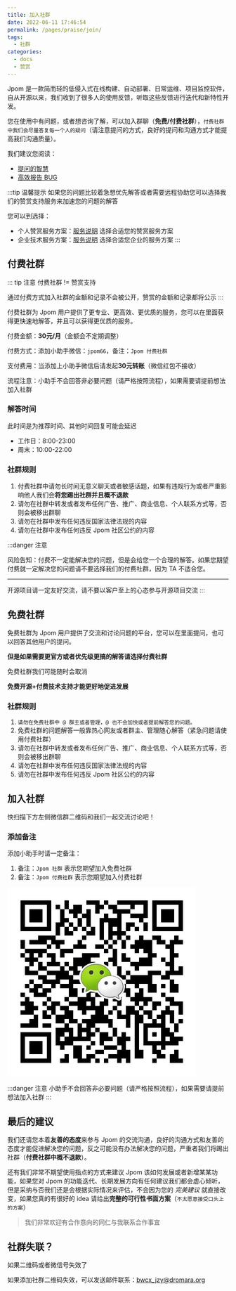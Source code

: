 ```yaml
---
title: 加入社群
date: 2022-06-11 17:46:54
permalink: /pages/praise/join/
tags: 
  - 社群
categories: 
  - docs
  - 赞赏
---
```


Jpom 是一款简而轻的低侵入式在线构建、自动部署、日常运维、项目监控软件，自从开源以来，我们收到了很多人的使用反馈，听取这些反馈进行迭代和新特性开发。

您在使用中有问题，或者想咨询了解，可以加入群聊（**免费/付费社群**），`付费社群中我们会尽量答复每一个人的疑问`（请注意提问的方式，良好的提问和沟通方式才能提高我们沟通质量）。

我们建议您阅读：

- [提问的智慧](/pages/FQA/how-to-ask-questions-the-smart-way/)
- [高效报告 BUG](/pages/0facbd/)

:::tip 温馨提示
如果您的问题比较着急想优先解答或者需要远程协助您可以选择我们的赞赏支持服务来加速您的问题的解答

您可以到选择：

- 个人赞赏服务方案：[服务说明](/pages/praise/) 选择合适您的赞赏服务方案
- 企业技术服务方案：[服务说明](/pages/enterprise-service/) 选择合适您企业的服务方案
  :::

## 付费社群

::: tip 注意
付费社群 != 赞赏支持

通过付费方式加入社群的金额和记录不会被公开，赞赏的金额和记录都将公示
:::

付费社群为 Jpom 用户提供了更专业、更高效、更优质的服务，您可以在里面获得更快速地解答，并且可以获得更优质的服务。

付费金额：**30元/月**（金额会不定期调整）

付费方式：添加小助手微信：`jpom66`，备注：`Jpom 付费社群`

支付费用：当添加上小助手微信后请发起**30元转账**（微信红包不接收）

流程注意：小助手不会回答非必要问题（请严格按照流程），如果需要请提前想法加入社群

### 解答时间

此时间是为推荐时间、其他时间回复可能会延迟

- 工作日：8:00-23:00
- 周末：10:00-22:00

### 社群规则

1. 付费社群中请勿长时间无意义聊天或者敏感话题，如果有违规行为或者严重影响他人我们会**将您踢出社群并且概不退款**
2. 请勿在社群中转发或者发布任何广告、推广、商业信息、个人联系方式等，否则会被移出群聊
3. 请勿在社群中发布任何违反国家法律法规的内容
4. 请勿在社群中发布任何违反 Jpom 社区公约的内容

:::danger 注意

风险告知：付费不一定能解决您的问题，但是会给您一个合理的解答。如果您期望付费就一定解决您的问题请不要选择我们的付费社群，因为 TA 不适合您。

------

开源项目请一定友好交流，请不要以客户至上的心态参与开源项目交流
:::

## 免费社群

免费社群为 Jpom 用户提供了交流和讨论问题的平台，您可以在里面提问，也可以回答其他用户的提问。

**但是如果需要更官方或者优先级更搞的解答请选择付费社群**

免费社群我们可能随时会取消

**免费开源+付费技术支持才能更好地促进发展**

### 社群规则

1. `请勿在免费社群中 @ 群主或者管理，@ 也不会加快或者提前解答您的问题。`
2. 免费社群的问题解答一般靠热心网友或者群主、管理随心解答（紧急问题请使用付费社群）
3. 请勿在社群中转发或者发布任何广告、推广、商业信息、个人联系方式等，否则会被移出群聊
4. 请勿在社群中发布任何违反国家法律法规的内容
5. 请勿在社群中发布任何违反 Jpom 社区公约的内容

## 加入社群

快扫描下方左侧微信群二维码和我们一起交流讨论吧！

### 添加备注

添加小助手时请一定备注：

1. 备注：`Jpom 社群` 表示您期望加入免费社群
2. 备注：`Jpom 付费社群` 表示您期望加入付费社群

![wx](/images/wx_qrcode.jpg)

:::danger 注意
小助手不会回答非必要问题（请严格按照流程），如果需要请提前想法加入社群
:::

## 最后的建议

我们还请您本着**友善的态度**来参与 Jpom 的交流沟通，良好的沟通方式和友善的态度才能促进解决您的问题，反之可能没有办法解决您的问题，严重者我们将踢出社群（**付费社群中概不退款**）。

还有我们非常不期望使用指点的方式来建议 Jpom 该如何发展或者新增某某功能，如果您对 Jpom 的功能迭代、长期发展方向有任何建议我们都会虚心倾听，但是采纳与否我们还是会根据实际情况来评估，不会因为您的 _完美建议_ 就直接改变，如果您真的有很好的 idea 请给出**完整的可行性书面方案**（`不太愿意接受口头上的方案`）

> 我们非常欢迎有合作意向的同仁与我联系合作事宜

## 社群失联？

如果二维码或者微信号失效了

如果添加社群二维码失效，可以发送邮件联系：<a href="mailto:bwcx_jzy@dromara.org">bwcx_jzy@dromara.org</a>
